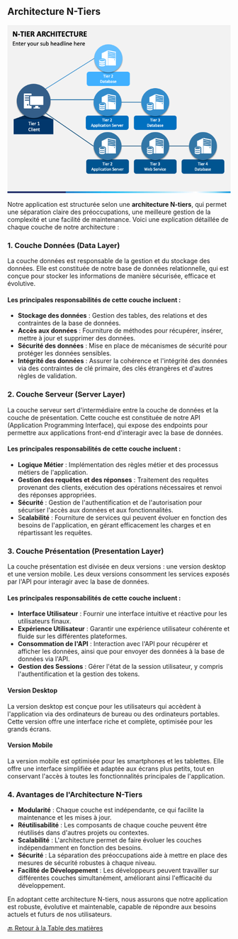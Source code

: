 ## Architecture N-Tiers

<img src="../Assets/Images/n-tier-architecture.png" alt="Image de la plateforme" width=auto>

Notre application est structurée selon une **architecture N-tiers**, qui permet une séparation claire des préoccupations, une meilleure gestion de la complexité et une facilité de maintenance. Voici une explication détaillée de chaque couche de notre architecture :

### 1. Couche Données (Data Layer)

La couche données est responsable de la gestion et du stockage des données. Elle est constituée de notre base de données relationnelle, qui est conçue pour stocker les informations de manière sécurisée, efficace et évolutive.

#### Les principales responsabilités de cette couche incluent :

- **Stockage des données** : Gestion des tables, des relations et des contraintes de la base de données.
- **Accès aux données** : Fourniture de méthodes pour récupérer, insérer, mettre à jour et supprimer des données.
- **Sécurité des données** : Mise en place de mécanismes de sécurité pour protéger les données sensibles.
- **Intégrité des données** : Assurer la cohérence et l'intégrité des données via des contraintes de clé primaire, des clés étrangères et d'autres règles de validation.

### 2. Couche Serveur (Server Layer)

La couche serveur sert d'intermédiaire entre la couche de données et la couche de présentation. Cette couche est constituée de notre API (Application Programming Interface), qui expose des endpoints pour permettre aux applications front-end d'interagir avec la base de données.

#### Les principales responsabilités de cette couche incluent :

- **Logique Métier** : Implémentation des règles métier et des processus métiers de l'application.
- **Gestion des requêtes et des réponses** : Traitement des requêtes provenant des clients, exécution des opérations nécessaires et renvoi des réponses appropriées.
- **Sécurité** : Gestion de l'authentification et de l'autorisation pour sécuriser l'accès aux données et aux fonctionnalités.
- S**calabilité** : Fourniture de services qui peuvent évoluer en fonction des besoins de l'application, en gérant efficacement les charges et en répartissant les requêtes.

### 3. Couche Présentation (Presentation Layer)

La couche présentation est divisée en deux versions : une version desktop et une version mobile. Les deux versions consomment les services exposés par l'API pour interagir avec la base de données.

#### Les principales responsabilités de cette couche incluent :

- **Interface Utilisateur** : Fournir une interface intuitive et réactive pour les utilisateurs finaux.
- **Expérience Utilisateur** : Garantir une expérience utilisateur cohérente et fluide sur les différentes plateformes.
- **Consommation de l'API** : Interaction avec l'API pour récupérer et afficher les données, ainsi que pour envoyer des données à la base de données via l'API.
- **Gestion des Sessions** : Gérer l'état de la session utilisateur, y compris l'authentification et la gestion des tokens.

#### Version Desktop

La version desktop est conçue pour les utilisateurs qui accèdent à l'application via des ordinateurs de bureau ou des ordinateurs portables. Cette version offre une interface riche et complète, optimisée pour les grands écrans.

#### Version Mobile

La version mobile est optimisée pour les smartphones et les tablettes. Elle offre une interface simplifiée et adaptée aux écrans plus petits, tout en conservant l'accès à toutes les fonctionnalités principales de l'application.

### 4. Avantages de l'Architecture N-Tiers

- **Modularité** : Chaque couche est indépendante, ce qui facilite la maintenance et les mises à jour.
- **Réutilisabilité** : Les composants de chaque couche peuvent être réutilisés dans d'autres projets ou contextes.
- **Scalabilité** : L'architecture permet de faire évoluer les couches indépendamment en fonction des besoins.
- **Sécurité** : La séparation des préoccupations aide à mettre en place des mesures de sécurité robustes à chaque niveau.
- **Facilité de Développement** : Les développeurs peuvent travailler sur différentes couches simultanément, améliorant ainsi l'efficacité du développement.

En adoptant cette architecture N-tiers, nous assurons que notre application est robuste, évolutive et maintenable, capable de répondre aux besoins actuels et futurs de nos utilisateurs.

[🔙 Retour à la Table des matières](../../README.md)
